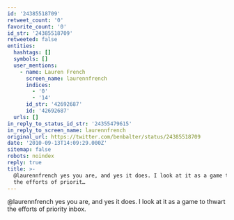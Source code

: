 ```yaml
---
id: '24385518709'
retweet_count: '0'
favorite_count: '0'
id_str: '24385518709'
retweeted: false
entities:
  hashtags: []
  symbols: []
  user_mentions:
    - name: Lauren French
      screen_name: laurennfrench
      indices:
        - '0'
        - '14'
      id_str: '42692687'
      id: '42692687'
  urls: []
in_reply_to_status_id_str: '24355479615'
in_reply_to_screen_name: laurennfrench
original_url: https://twitter.com/benbalter/status/24385518709
date: '2010-09-13T14:09:29.000Z'
sitemap: false
robots: noindex
reply: true
title: >-
  @laurennfrench yes you are, and yes it does. I look at it as a game to thwart
  the efforts of priorit…
---
```


@laurennfrench yes you are, and yes it does. I look at it as a game to thwart the efforts of priority inbox.